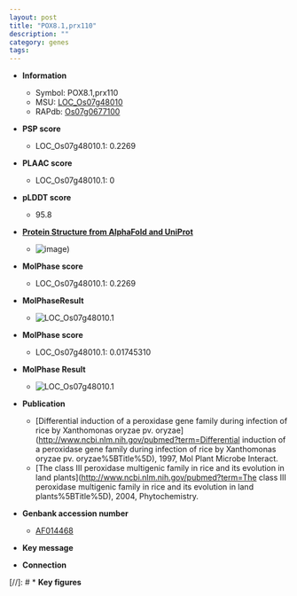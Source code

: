 ```yaml
---
layout: post
title: "POX8.1,prx110"
description: ""
category: genes
tags: 
---
```


* **Information**  
    + Symbol: POX8.1,prx110  
    + MSU: [LOC_Os07g48010](http://rice.plantbiology.msu.edu/cgi-bin/ORF_infopage.cgi?orf=LOC_Os07g48010)  
    + RAPdb: [Os07g0677100](http://rapdb.dna.affrc.go.jp/viewer/gbrowse_details/irgsp1?name=Os07g0677100)  

* **PSP score**  
    + LOC_Os07g48010.1: 0.2269 

* **PLAAC score**  
    + LOC_Os07g48010.1: 0 

* **pLDDT score**
    + 95.8

* **[Protein Structure from AlphaFold and UniProt](https://www.uniprot.org/uniprotkb/Q7F1U1/entry#structure)**
    + ![image](https://ricepsp.github.io/images/Q7/AF-Q7F1U1-F1.png))

* **MolPhase score**
    + LOC_Os07g48010.1: 0.2269

* **MolPhaseResult**
    + ![LOC_Os07g48010.1](https://ricepsp.github.io/pictures/LOC_Os07g/LOC_Os07g48010.1.png)

* **MolPhase score**
    + LOC_Os07g48010.1: 0.01745310

* **MolPhase Result**
    + ![LOC_Os07g48010.1](https://304243504.github.io/Pictures/LOC_Os07g/LOC_Os07g48010.1.png)

* **Publication**  
    + [Differential induction of a peroxidase gene family during infection of rice by Xanthomonas oryzae pv. oryzae](http://www.ncbi.nlm.nih.gov/pubmed?term=Differential induction of a peroxidase gene family during infection of rice by Xanthomonas oryzae pv. oryzae%5BTitle%5D), 1997, Mol Plant Microbe Interact.
    + [The class III peroxidase multigenic family in rice and its evolution in land plants](http://www.ncbi.nlm.nih.gov/pubmed?term=The class III peroxidase multigenic family in rice and its evolution in land plants%5BTitle%5D), 2004, Phytochemistry.

* **Genbank accession number**  
    + [AF014468](http://www.ncbi.nlm.nih.gov/nuccore/AF014468)

* **Key message**  

* **Connection**  

[//]: # * **Key figures**  


